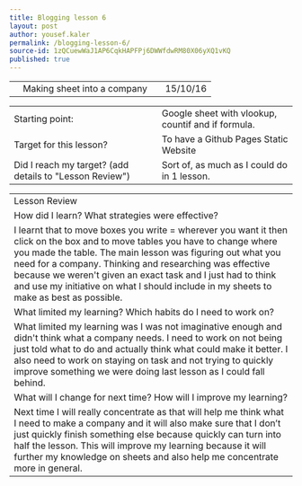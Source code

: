 ```yaml
---
title: Blogging lesson 6
layout: post
author: yousef.kaler
permalink: /blogging-lesson-6/
source-id: 1zQCuewWaJ1AP6CqkHAPFPj6DWWfdwRM80X06yXQ1vKQ
published: true
---
```

<table>
  <tr>
    <td></td>
    <td>Making sheet into a company</td>
    <td></td>
    <td>15/10/16</td>
  </tr>
</table>


<table>
  <tr>
    <td>Starting point:</td>
    <td>Google sheet with vlookup, countif and if formula.</td>
  </tr>
  <tr>
    <td>Target for this lesson?</td>
    <td>To have a Github Pages Static Website</td>
  </tr>
  <tr>
    <td>Did I reach my target? 
(add details to "Lesson Review")</td>
    <td> Sort of, as much as I could do in 1 lesson.</td>
  </tr>
</table>


<table>
  <tr>
    <td>Lesson Review</td>
  </tr>
  <tr>
    <td>How did I learn? What strategies were effective? </td>
  </tr>
  <tr>
    <td>I learnt that to move boxes you write = wherever you want it then click on the box and to move tables you have to change where you made the table. The main lesson was figuring out what you need for a company. Thinking and researching was effective because we weren't given an exact task and I just had to think and use my initiative on what I should include in my sheets to make as best as possible.</td>
  </tr>
  <tr>
    <td>What limited my learning? Which habits do I need to work on? </td>
  </tr>
  <tr>
    <td>What limited my learning was I was not imaginative enough and didn't think what a company needs. I need to work on not being just told what to do and actually think what could make it better. I also need to work on staying on task and not trying to quickly improve something we  were doing last lesson as I could fall behind.</td>
  </tr>
  <tr>
    <td>What will I change for next time? How will I improve my learning?</td>
  </tr>
  <tr>
    <td>Next time I will really concentrate as that will help me think what I need to make a company and it will also make sure that I don’t just quickly finish something else because quickly can turn into half the lesson. This will improve my learning because it will further my knowledge on sheets and also help me concentrate more in general.</td>
  </tr>
</table>


